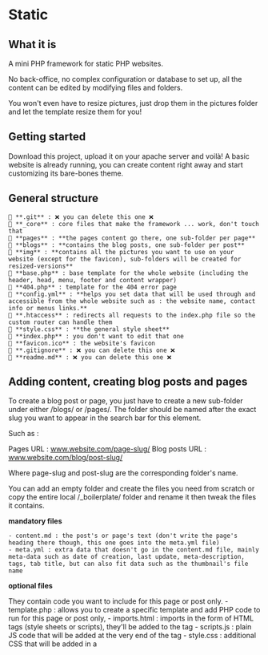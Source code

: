 # Static

## What it is

A mini PHP framework for static PHP websites.

No back-office, no complex configuration or database to set up, all the content can be edited by modifying files and folders.

You won't even have to resize pictures, just drop them in the pictures folder and let the template resize them for you!

## Getting started

Download this project, upload it on your apache server and voilà! A basic website is already running, you can create content right away and start customizing its bare-bones theme.

## General structure

	📁 **.git** : ❌ you can delete this one ❌
	📁 **_core** : core files that make the framework ... work, don't touch that
	📁 **pages** : **the pages content go there, one sub-folder per page**
	📁 **blogs** : **contains the blog posts, one sub-folder per post**
	📁 **img** : **contains all the pictures you want to use on your website (except for the favicon), sub-folders will be created for resized-versions**
	📄 **base.php** : base template for the whole website (including the header, head, menu, footer and content wrapper)
	📄 **404.php** : template for the 404 error page
	📄 **config.yml** : **helps you set data that will be used through and accessible from the whole website such as : the website name, contact info or menus links.**
	📄 **.htaccess** : redirects all requests to the index.php file so the custom router can handle them
	📄 **style.css** : **the general style sheet**
	📄 **index.php** : you don't want to edit that one
	📄 **favicon.ico** : the website's favicon
	📄 **.gitignore** : ❌ you can delete this one ❌
	📄 **readme.md** : ❌ you can delete this one ❌

## Adding content, creating blog posts and pages

To create a blog post or page, you just have to create a new sub-folder under either /blogs/ or /pages/. The folder should be named after the exact slug you want to appear in the search bar for this element.

Such as :

Pages URL  : www.website.com/page-slug/
Blog posts URL : www.website.com/blog/post-slug/

Where page-slug and post-slug are the corresponding folder's name.

You can add an empty folder and create the files you need from scratch or copy the entire local /_boilerplate/ folder and rename it then tweak the files it contains.

**mandatory files**

	- content.md : the post's or page's text (don't write the page's heading there though, this one goes into the meta.yml file)
	- meta.yml : extra data that doesn't go in the content.md file, mainly meta-data such as date of creation, last update, meta-description, tags, tab title, but can also fit data such as the thumbnail's file name

**optional files**

They contain code you want to include for this page or post only.
	- template.php : allows you to create a specific template and add PHP code to run for this page or post only,
	- imports.html : imports in the form of HTML tags (style sheets or scripts), they'll be added to the <head> tag
	- scripts.js : plain JS code that will be added at the very end of the <body> tag
	- style.css : additional CSS that will be added in a <style> tag at the end of the body, just before the JavaScript

**Create drafts**

📁 **_draft-page-or-blog**
📄 **draft-content.md**

If you want to prevent drafts from being displayed on your website for now but still want them saved on the server,
simply store their markdown files in the /pages/ or /blogs/ folder, they will be ignored.

For the same result, you can also hide an existing piece of content by adding an underscore at the beginning of the name of its folder.

## Special pages and templates

**Home page**

You can find its files in the /__home_page/ folder. This folder works the same as a page or blog post folder except the template.php file is mandatory here.

**Generic template for pages and blog post**

/pages/single.php and /blog/single.php allow you to edit the way all pages and blog posts are displayed.

**Blog posts list and tag page**

/blogs/ contains extra folders for blog specific pages which are :
	- /__list/ : displays the list of the blog posts at www.website.com/blog/
	- /__tag/ : same as list except only the posts who possess a given tag are displayed, this page can be access by clicking on a tag name in the list, its URL looks like www.website.com/tag/tag-name

The files in those folders behave exactly like blog post files except the template.php file is mandatory for them to work properly.

##  Customizing templates

Each template can access the following variables :
	- data : array that contains all the data extracted from the website's folders, contains the following keys :
		- list : for the pages that display a list such as the tag or blog list page
		- meta : meta.yml file content as a PHP array
		- content : content.md text converted to HTML
		- excerpt : the first 55 words of the content
		- imports : imports.html content as is
		- js : scripts.js content as is
		- css : style.css content as is
		- js_intag : can be populated in the page / post-specific template itself with JavaScript code between <script> tags
		- css_intag : can be populated in the page / post-specific template itself with CSS code between <style> tags

## Pictures

All the pictures go into the /img/ folder. Just drop them at the root of the folder.

You can then use them in a template with the corresponding URL :
/img/pic-name.jpg

Or request a specific size like so :
/img/<width>/<height>/pic-name.jpg
(eg. /img/200/300/pic-name.jpg)

The file formats are currently supported :
	- jpg
	- png
	- svg
	- gif
	- ico
	- webp

Note : the svg files are never resized, an URL containing a height and width for an svg will simply yield the original file instead of a resized copy.
